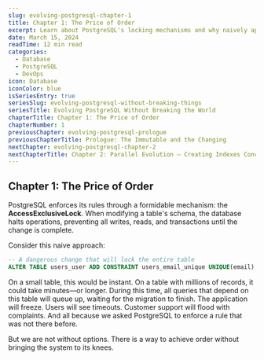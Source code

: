 ```yaml
---
slug: evolving-postgresql-chapter-1
title: Chapter 1: The Price of Order
excerpt: Learn about PostgreSQL's locking mechanisms and why naively applying constraints can bring your application to a halt.
date: March 15, 2024
readTime: 12 min read
categories:
  - Database
  - PostgreSQL
  - DevOps
icon: Database
iconColor: blue
isSeriesEntry: true
seriesSlug: evolving-postgresql-without-breaking-things
seriesTitle: Evolving PostgreSQL Without Breaking the World
chapterTitle: Chapter 1: The Price of Order
chapterNumber: 1
previousChapter: evolving-postgresql-prologue
previousChapterTitle: Prologue: The Immutable and the Changing
nextChapter: evolving-postgresql-chapter-2
nextChapterTitle: Chapter 2: Parallel Evolution – Creating Indexes Concurrently
---
```


## Chapter 1: The Price of Order

PostgreSQL enforces its rules through a formidable mechanism: the **AccessExclusiveLock**. When modifying a table's schema, the database halts operations, preventing all writes, reads, and transactions until the change is complete.

Consider this naive approach:

```sql
-- A dangerous change that will lock the entire table
ALTER TABLE users_user ADD CONSTRAINT users_email_unique UNIQUE(email);
```

On a small table, this would be instant. On a table with millions of records, it could take minutes—or longer. During this time, all queries that depend on this table will queue up, waiting for the migration to finish. The application will freeze. Users will see timeouts. Customer support will flood with complaints. And all because we asked PostgreSQL to enforce a rule that was not there before.

But we are not without options. There is a way to achieve order without bringing the system to its knees.
